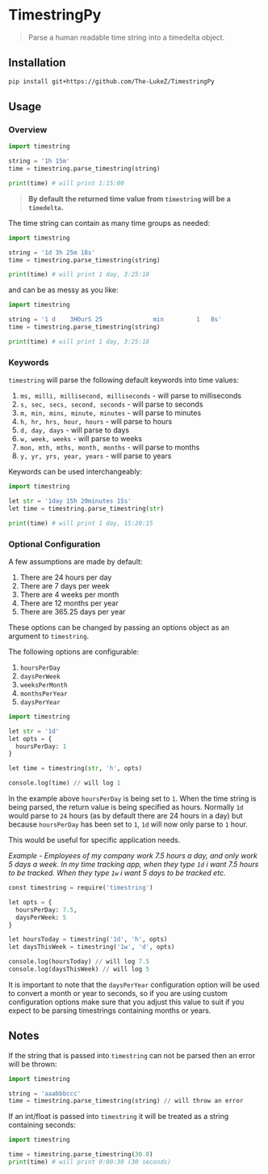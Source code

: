 # TimestringPy
> Parse a human readable time string into a timedelta object.

## Installation

```bash
pip install git+https://github.com/The-LukeZ/TimestringPy
```

## Usage

### Overview

```py
import timestring

string = '1h 15m'
time = timestring.parse_timestring(string)

print(time) # will print 1:15:00
```

> **By default the returned time value from `timestring` will be a `timedelta`.**

The time string can contain as many time groups as needed:

```py
import timestring

string = '1d 3h 25m 18s'
time = timestring.parse_timestring(string)

print(time) # will print 1 day, 3:25:18
```

and can be as messy as you like:

```py
import timestring

string = '1 d    3HOurS 25              min         1   8s'
time = timestring.parse_timestring(string)

print(time) # will print 1 day, 3:25:18
```

### Keywords

`timestring` will parse the following default keywords into time values:

1. `ms, milli, millisecond, milliseconds` - will parse to milliseconds
2. `s, sec, secs, second, seconds` - will parse to seconds
3. `m, min, mins, minute, minutes` - will parse to minutes
4. `h, hr, hrs, hour, hours` - will parse to hours
5. `d, day, days` - will parse to days
6. `w, week, weeks` - will parse to weeks
7. `mon, mth, mths, month, months` - will parse to months
8. `y, yr, yrs, year, years` - will parse to years

Keywords can be used interchangeably:

```py
import timestring

let str = '1day 15h 20minutes 15s'
let time = timestring.parse_timestring(str)

print(time) # will print 1 day, 15:20:15
```

### Optional Configuration

A few assumptions are made by default:

1. There are 24 hours per day
2. There are 7 days per week
3. There are 4 weeks per month
4. There are 12 months per year
5. There are 365.25 days per year

These options can be changed by passing an options object as an argument to `timestring`.

The following options are configurable:

1. `hoursPerDay`
2. `daysPerWeek`
3. `weeksPerMonth`
4. `monthsPerYear`
5. `daysPerYear`

```py
import timestring

let str = '1d'
let opts = {
  hoursPerDay: 1
}

let time = timestring(str, 'h', opts)

console.log(time) // will log 1
```

In the example above `hoursPerDay` is being set to `1`. When the time string is being parsed, the return value is being specified as hours. Normally `1d` would parse to `24` hours (as by default there are 24 hours in a day) but because `hoursPerDay` has been set to `1`, `1d` will now only parse to `1` hour.

This would be useful for specific application needs.

*Example - Employees of my company work 7.5 hours a day, and only work 5 days a week. In my time tracking app, when they type `1d` i want 7.5 hours to be tracked. When they type `1w` i want 5 days to be tracked etc.*

```py
const timestring = require('timestring')

let opts = {
  hoursPerDay: 7.5,
  daysPerWeek: 5
}

let hoursToday = timestring('1d', 'h', opts)
let daysThisWeek = timestring('1w', 'd', opts)

console.log(hoursToday) // will log 7.5
console.log(daysThisWeek) // will log 5
```

It is important to note that the `daysPerYear` configuration option will be used to convert a month or year to seconds, so if you are using custom configuration options make sure that you adjust this value to suit if you expect to be parsing timestrings containing months or years.

## Notes

If the string that is passed into `timestring` can not be parsed then an error will be thrown:

```py
import timestring

string = 'aaabbbccc'
time = timestring.parse_timestring(string) // will throw an error
```

If an int/float is passed into `timestring` it will be treated as a string containing seconds:

```py
import timestring

time = timestring.parse_timestring(30.0)
print(time) # will print 0:00:30 (30 seconds)
```